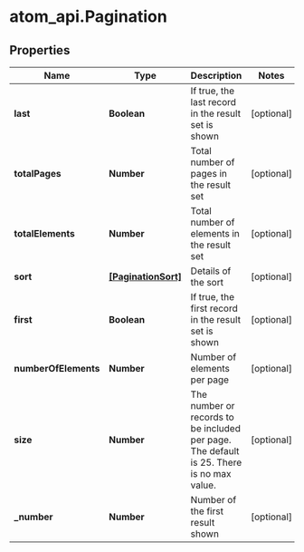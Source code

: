 # atom_api.Pagination

## Properties
Name | Type | Description | Notes
------------ | ------------- | ------------- | -------------
**last** | **Boolean** | If true, the last record in the result set is shown | [optional] 
**totalPages** | **Number** | Total number of pages in the result set | [optional] 
**totalElements** | **Number** | Total number of elements in the result set | [optional] 
**sort** | [**[PaginationSort]**](PaginationSort.md) | Details of the sort | [optional] 
**first** | **Boolean** | If true, the first record in the result set is shown | [optional] 
**numberOfElements** | **Number** | Number of elements per page | [optional] 
**size** | **Number** | The number or records to be included per page. The default is 25. There is no max value. | [optional] 
**_number** | **Number** | Number of the first result shown | [optional] 


